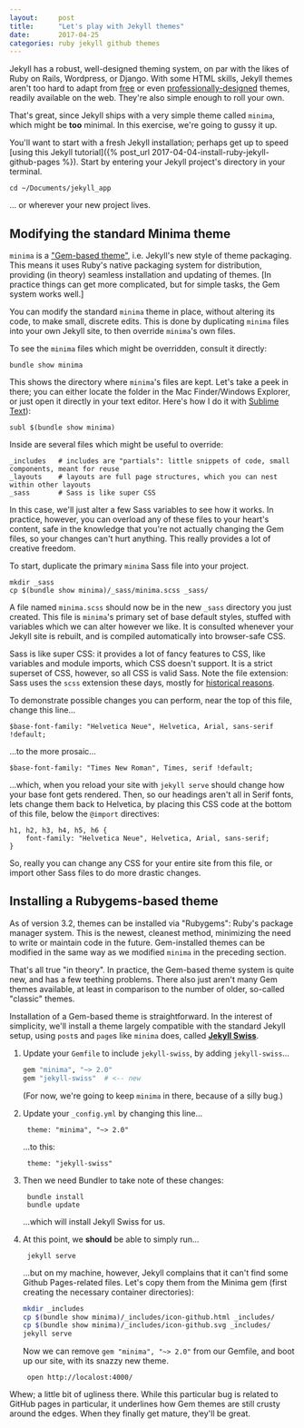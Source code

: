 ```yaml
---
layout:     post
title:      "Let's play with Jekyll themes"
date:       2017-04-25
categories: ruby jekyll github themes
---
```



Jekyll has a robust, well-designed theming system, on par with the likes of Ruby on Rails, Wordpress, or Django.  With some HTML skills, Jekyll themes aren't too hard to adapt from [free](http://themes.jekyllrc.org/) or even [professionally-designed](https://jekyllthemes.io/) themes, readily available on the web.  They're also simple enough to roll your own.

That's great, since Jekyll ships with a very simple theme called `minima`, which might be __too__ minimal.  In this exercise, we're going to gussy it up.

You'll want to start with a fresh Jekyll installation; perhaps get up to speed [using this Jekyll tutorial]({% post_url 2017-04-04-install-ruby-jekyll-github-pages %}).  Start by entering your Jekyll project's directory in your terminal.

    cd ~/Documents/jekyll_app

... or wherever your new project lives.

## Modifying the standard Minima theme

`minima` is a ["Gem-based theme"](https://jekyllrb.com/docs/themes/), i.e. Jekyll's new style of theme packaging.  This means it uses Ruby's native packaging system for distribution, providing (in theory) seamless installation and updating of themes.  [In practice things can get more complicated, but for simple tasks, the Gem system works well.]

You can modify the standard `minima` theme in place, without altering its code, to make small, discrete edits.  This is done by duplicating `minima` files into your own Jekyll site, to then override `minima`'s own files.

To see the `minima` files which might be overridden, consult it directly:

    bundle show minima

This shows the directory where `minima`'s files are kept.  Let's take a peek in there; you can either locate the folder in the Mac Finder/Windows Explorer, or just open it directly in your text editor.   Here's how I do it with [Sublime Text](https://www.sublimetext.com/)):

    subl $(bundle show minima)

Inside are several files which might be useful to override:

    _includes   # includes are "partials": little snippets of code, small components, meant for reuse
    _layouts    # layouts are full page structures, which you can nest within other layouts
    _sass       # Sass is like super CSS

In this case, we'll just alter a few Sass variables to see how it works.  In practice, however, you can overload any of these files to your heart's content, safe in the knowledge that you're not actually changing the Gem files, so your changes can't hurt anything.  This really provides a lot of creative freedom.

To start, duplicate the primary `minima` Sass file into your project.

    mkdir _sass
    cp $(bundle show minima)/_sass/minima.scss _sass/

A file named `minima.scss` should now be in the new `_sass` directory you just created.  This file is `minima`'s primary set of base default styles, stuffed with variables which we can alter however we like.  It is consulted whenever your Jekyll site is rebuilt, and is compiled automatically into browser-safe CSS.

Sass is like super CSS: it provides a lot of fancy features to CSS, like variables and module imports, which CSS doesn't support.  It is a strict superset of CSS, however, so all CSS is valid Sass.  Note the file extension: Sass uses the `scss` extension these days, mostly for [historical reasons](http://thesassway.com/editorial/sass-vs-scss-which-syntax-is-better).

To demonstrate possible changes you can perform, near the top of this file, change this line...

    $base-font-family: "Helvetica Neue", Helvetica, Arial, sans-serif !default;

...to the more prosaic...

    $base-font-family: "Times New Roman", Times, serif !default;

...which, when you reload your site with `jekyll serve` should change how your base font gets rendered.  Then, so our headings aren't all in Serif fonts, lets change them back to Helvetica, by placing this CSS code at the bottom of this file, below the `@import` directives:

    h1, h2, h3, h4, h5, h6 {
        font-family: "Helvetica Neue", Helvetica, Arial, sans-serif;
    }

So, really you can change any CSS for your entire site from this file, or import other Sass files to do more drastic changes.


## Installing a Rubygems-based theme

As of version 3.2, themes can be installed via "Rubygems": Ruby's package manager system.  This is the newest, cleanest method, minimizing the need to write or maintain code in the future.  Gem-installed themes can be modified in the same way as we modified `minima` in the preceding section.

That's all true "in theory".  In practice, the Gem-based theme system is quite new, and has a few teething problems.  There also just aren't many Gem themes available, at least in comparison to the number of older, so-called "classic" themes.

Installation of a Gem-based theme is straightforward.  In the interest of simplicity, we'll install a theme largely compatible with the standard Jekyll setup, using `post`s and `page`s like `minima` does, called [__Jekyll Swiss__](https://rubygems.org/gems/jekyll-swiss).

1. Update your `Gemfile` to include `jekyll-swiss`, by adding `jekyll-swiss`...

    ```ruby
    gem "minima", "~> 2.0"
    gem "jekyll-swiss"  # <-- new
    ```

    (For now, we're going to keep `minima` in there, because of a silly bug.)

2. Update your `_config.yml` by changing this line...

        theme: "minima", "~> 2.0"

    ...to this:

        theme: "jekyll-swiss"

3. Then we need Bundler to take note of these changes:

        bundle install
        bundle update

    ...which will install Jekyll Swiss for us.

4. At this point, we __should__ be able to simply run...

        jekyll serve

    ...but on my machine, however, Jekyll complains that it can't find some Github Pages-related files.  Let's copy them from the Minima gem (first creating the necessary container directories):

    ```bash
    mkdir _includes
    cp $(bundle show minima)/_includes/icon-github.html _includes/
    cp $(bundle show minima)/_includes/icon-github.svg _includes/
    jekyll serve
    ```

    Now we can remove `gem "minima", "~> 2.0"` from our Gemfile, and boot up our site, with its snazzy new theme.

        open http://localost:4000/

Whew; a little bit of ugliness there.  While this particular bug is related to GitHub pages in particular, it underlines how Gem themes are still crusty around the edges.  When they finally get mature, they'll be great.
